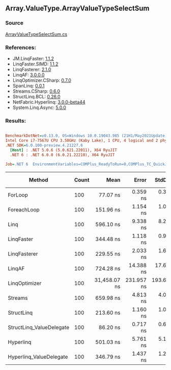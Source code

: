 ﻿## Array.ValueType.ArrayValueTypeSelectSum

### Source
[ArrayValueTypeSelectSum.cs](../LinqBenchmarks/Array/ValueType/ArrayValueTypeSelectSum.cs)

### References:
- JM.LinqFaster: [1.1.2](https://www.nuget.org/packages/JM.LinqFaster/1.1.2)
- LinqFaster.SIMD: [1.1.2](https://www.nuget.org/packages/LinqFaster.SIMD/1.0.3)
- LinqFasterer: [2.1.0](https://www.nuget.org/packages/LinqFasterer/2.1.0)
- LinqAF: [3.0.0.0](https://www.nuget.org/packages/LinqAF/3.0.0.0)
- LinqOptimizer.CSharp: [0.7.0](https://www.nuget.org/packages/LinqOptimizer.CSharp/0.7.0)
- SpanLinq: [0.0.1](https://www.nuget.org/packages/SpanLinq/0.0.1)
- Streams.CSharp: [0.6.0](https://www.nuget.org/packages/Streams.CSharp/0.6.0)
- StructLinq.BCL: [0.26.0](https://www.nuget.org/packages/StructLinq/0.26.0)
- NetFabric.Hyperlinq: [3.0.0-beta44](https://www.nuget.org/packages/NetFabric.Hyperlinq/3.0.0-beta44)
- System.Linq.Async: [5.0.0](https://www.nuget.org/packages/System.Linq.Async/5.0.0)

### Results:
``` ini

BenchmarkDotNet=v0.13.0, OS=Windows 10.0.19043.985 (21H1/May2021Update)
Intel Core i7-7567U CPU 3.50GHz (Kaby Lake), 1 CPU, 4 logical and 2 physical cores
.NET SDK=6.0.100-preview.4.21227.6
  [Host] : .NET 5.0.6 (5.0.621.22011), X64 RyuJIT
  .NET 6 : .NET 6.0.0 (6.0.21.22210), X64 RyuJIT

Job=.NET 6  EnvironmentVariables=COMPlus_ReadyToRun=0,COMPlus_TC_QuickJitForLoops=1,COMPlus_TieredPGO=1  Runtime=.NET 6.0  

```
|                   Method | Count |         Mean |      Error |     StdDev |          Ratio | RatioSD |  Gen 0 | Gen 1 | Gen 2 | Allocated |
|------------------------- |------ |-------------:|-----------:|-----------:|---------------:|--------:|-------:|------:|------:|----------:|
|                  ForLoop |   100 |     77.07 ns |   0.359 ns |   0.318 ns |       baseline |         |      - |     - |     - |         - |
|              ForeachLoop |   100 |    151.96 ns |   1.154 ns |   1.079 ns |   1.97x slower |   0.02x |      - |     - |     - |         - |
|                     Linq |   100 |    596.10 ns |   9.338 ns |   8.278 ns |   7.73x slower |   0.12x | 0.0153 |     - |     - |      32 B |
|               LinqFaster |   100 |    344.48 ns |   1.118 ns |   0.991 ns |   4.47x slower |   0.02x |      - |     - |     - |         - |
|             LinqFasterer |   100 |    229.55 ns |   2.033 ns |   1.697 ns |   2.98x slower |   0.03x |      - |     - |     - |         - |
|                   LinqAF |   100 |    724.28 ns |  14.388 ns |  17.670 ns |   9.44x slower |   0.23x |      - |     - |     - |         - |
|            LinqOptimizer |   100 | 31,458.07 ns | 231.957 ns | 193.694 ns | 408.13x slower |   3.46x | 9.0332 |     - |     - |  18,930 B |
|                  Streams |   100 |    659.98 ns |   4.813 ns |   4.019 ns |   8.56x slower |   0.06x | 0.1717 |     - |     - |     360 B |
|               StructLinq |   100 |    213.60 ns |   1.160 ns |   1.085 ns |   2.77x slower |   0.02x | 0.0153 |     - |     - |      32 B |
| StructLinq_ValueDelegate |   100 |     86.20 ns |   0.717 ns |   0.636 ns |   1.12x slower |   0.01x |      - |     - |     - |         - |
|                Hyperlinq |   100 |    501.03 ns |   5.761 ns |   5.107 ns |   6.50x slower |   0.07x |      - |     - |     - |         - |
|  Hyperlinq_ValueDelegate |   100 |    346.79 ns |   1.437 ns |   1.200 ns |   4.50x slower |   0.03x |      - |     - |     - |         - |
